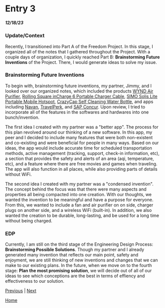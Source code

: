 # Entry 3
##### 12/18/23
### Update/Context
Recently, I transitioned into Part A of the Freedom Project. In this stage, I organized all of the notes that I gathered throughout the Project. With a couple days of organization, I quickly reached Part B: **Brainstorming Future Inventions** of the Project. There, I would generate ideas to solve my issue.

### Brainstorming Future Inventions
To begin with, brainstorming future inventions, my partner, Jimmy, and I looked over our organized notes, which included the products [WYND Air Purifier](https://hellowynd.com/products/essential?variant=44129312440593), [Rolling Square inCharge 6 Portable Charger Cable](https://www.amazon.com/inCharge-Six-One-Portable-Compatible/dp/B086WHBN3N/?tag=pcworld02-20&asc_refurl=https://www.pcworld.com/article/2000726/travel-gadgets-need-next-trip-or-vacation.html), [SIMO Solis Lite Portable Mobile Hotspot](https://www.amazon.com/Hotspot-Coverage-Connected-Devices-Technology/dp/B08YKB6VMN/?tag=pcworld02-20&asc_refurl=https://www.pcworld.com/article/2000726/travel-gadgets-need-next-trip-or-vacation.html), [CrazyCap Self Cleaning Water Bottle](https://www.amazon.com/CrazyCap-Pro-Award-Winning-Self-Cleaning-Insulated/dp/B0B4BSYSPZ/?tag=pcworld02-20&asc_refurl=https%3A%2F%2Fwww.pcworld.com%2Farticle%2F2000726%2Ftravel-gadgets-need-next-trip-or-vacation.html&th=1), and apps including [Navan](Navan.com), [TravelPerk](https://www.travelperk.com/), and [SAP Concur](https://www.concur.com/). Upon review, I tried to incorporate all of the features in the softwares and hardwares into one bunch/invention.

The first idea I created with my partner was a "better app". The process for this plan revolved around our thinking of a new software. In this app, my peer and I decided to include many features that were both non-existent and co-existing and were beneficial for people in many ways. Based on our ideas, the app would include accurate time for scheduled transportation methods, active management (tracking, support, check-in information, etc), a section that provides the safety and alerts of an area (aqi, temperature, etc), and a feature where there are free movies and games when traveling. The app will also function in all places, while also providing parts of details without WiFi.

The second idea I created with my partner was a "condensed invention". The
concept behind the focus was that there were many aspects and properties all being compacted into one creation. With our thoughts, we wanted the invention to be meaningful and have a purpose for everyone. From this, we wanted to include a fan and air purifier on on side, charger plugs on another side, and a wireless WiFi (built-in). In addition, we also wanted the creation to be durable, long-lasting, and be used for a long time without being charged.

### EDP
Currently, I am still on the third stage of the Engineering Design Process: **Brainstorming Possible Solutions**. Though my partner and I already generated many invention that reflects our main point, safety and enjoyment, we are still thinking of new inventions and changes that we can make to our existing plans. In the future, when we move on to the fourth stage: **Plan the most promising solution**, we will decide out of all of our ideas to see which conceptions are the best in terms of effiency and effectiveness to our solution.


[Previous](entry02.md) | [Next](entry04.md)

[Home](../README.md)
